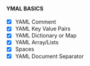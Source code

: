 #### YMAL BASICS
- [x] YAML Comment
- [x] YAML Key Value Pairs
- [x] YAML Dictionary or Map
- [x] YAML Array/Lists
- [x] Spaces
- [x] YAML Document Separator 